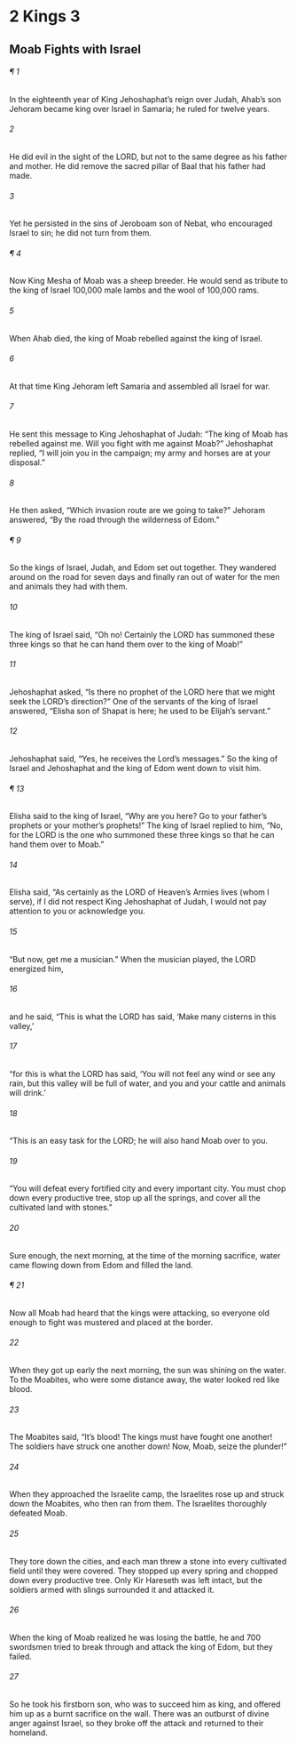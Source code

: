 # 2 Kings 3
## Moab Fights with Israel
###### ¶ 1
In the eighteenth year of King Jehoshaphat’s reign over Judah, Ahab’s son Jehoram became king over Israel in Samaria; he ruled for twelve years.
###### 2
He did evil in the sight of the LORD, but not to the same degree as his father and mother. He did remove the sacred pillar of Baal that his father had made.
###### 3
Yet he persisted in the sins of Jeroboam son of Nebat, who encouraged Israel to sin; he did not turn from them.
###### ¶ 4
Now King Mesha of Moab was a sheep breeder. He would send as tribute to the king of Israel 100,000 male lambs and the wool of 100,000 rams.
###### 5
When Ahab died, the king of Moab rebelled against the king of Israel.
###### 6
At that time King Jehoram left Samaria and assembled all Israel for war.
###### 7
He sent this message to King Jehoshaphat of Judah: “The king of Moab has rebelled against me. Will you fight with me against Moab?” Jehoshaphat replied, “I will join you in the campaign; my army and horses are at your disposal.”
###### 8
He then asked, “Which invasion route are we going to take?” Jehoram answered, “By the road through the wilderness of Edom.”
###### ¶ 9
So the kings of Israel, Judah, and Edom set out together. They wandered around on the road for seven days and finally ran out of water for the men and animals they had with them.
###### 10
The king of Israel said, “Oh no! Certainly the LORD has summoned these three kings so that he can hand them over to the king of Moab!”
###### 11
Jehoshaphat asked, “Is there no prophet of the LORD here that we might seek the LORD’s direction?” One of the servants of the king of Israel answered, “Elisha son of Shapat is here; he used to be Elijah’s servant.”
###### 12
Jehoshaphat said, “Yes, he receives the Lord’s messages.” So the king of Israel and Jehoshaphat and the king of Edom went down to visit him.
###### ¶ 13
Elisha said to the king of Israel, “Why are you here? Go to your father’s prophets or your mother’s prophets!” The king of Israel replied to him, “No, for the LORD is the one who summoned these three kings so that he can hand them over to Moab.”
###### 14
Elisha said, “As certainly as the LORD of Heaven’s Armies lives (whom I serve), if I did not respect King Jehoshaphat of Judah, I would not pay attention to you or acknowledge you.
###### 15
“But now, get me a musician.” When the musician played, the LORD energized him,
###### 16
and he said, “This is what the LORD has said, ‘Make many cisterns in this valley,’
###### 17
“for this is what the LORD has said, ‘You will not feel any wind or see any rain, but this valley will be full of water, and you and your cattle and animals will drink.’
###### 18
“This is an easy task for the LORD; he will also hand Moab over to you.
###### 19
“You will defeat every fortified city and every important city. You must chop down every productive tree, stop up all the springs, and cover all the cultivated land with stones.”
###### 20
Sure enough, the next morning, at the time of the morning sacrifice, water came flowing down from Edom and filled the land.
###### ¶ 21
Now all Moab had heard that the kings were attacking, so everyone old enough to fight was mustered and placed at the border.
###### 22
When they got up early the next morning, the sun was shining on the water. To the Moabites, who were some distance away, the water looked red like blood.
###### 23
The Moabites said, “It’s blood! The kings must have fought one another! The soldiers have struck one another down! Now, Moab, seize the plunder!”
###### 24
When they approached the Israelite camp, the Israelites rose up and struck down the Moabites, who then ran from them. The Israelites thoroughly defeated Moab.
###### 25
They tore down the cities, and each man threw a stone into every cultivated field until they were covered. They stopped up every spring and chopped down every productive tree.
Only Kir Hareseth was left intact, but the soldiers armed with slings surrounded it and attacked it.
###### 26
When the king of Moab realized he was losing the battle, he and 700 swordsmen tried to break through and attack the king of Edom, but they failed.
###### 27
So he took his firstborn son, who was to succeed him as king, and offered him up as a burnt sacrifice on the wall. There was an outburst of divine anger against Israel, so they broke off the attack and returned to their homeland.
